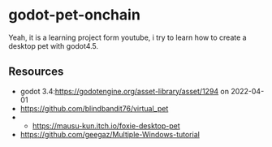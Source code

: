 # godot-pet-onchain
Yeah, it is a learning project form youtube, i try to learn how to create a desktop pet with godot4.5.

## Resources
- godot 3.4:https://godotengine.org/asset-library/asset/1294 on 2022-04-01
- https://github.com/blindbandit76/virtual_pet
- - https://mausu-kun.itch.io/foxie-desktop-pet
- https://github.com/geegaz/Multiple-Windows-tutorial